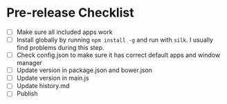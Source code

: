 # Pre-release Checklist

- [ ] Make sure all included apps work
- [ ] Install globally by running `npm install -g` and run with `silk`. I usually find problems during this step.
- [ ] Check config.json to make sure it has correct default apps and window manager
- [ ] Update version in package.json and bower.json
- [ ] Update version in main.js
- [ ] Update history.md
- [ ] Publish
